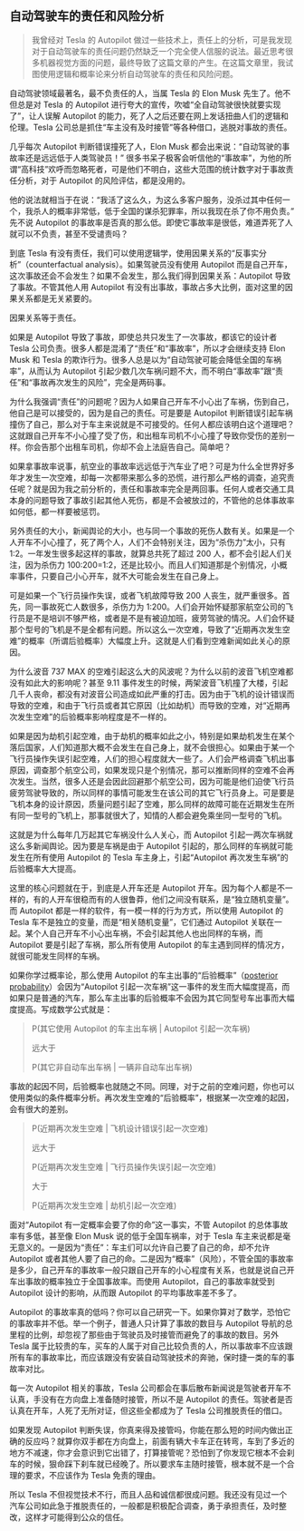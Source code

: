 <div class="inner">
<h2>自动驾驶车的责任和风险分析</h2>
<blockquote>
<p>我曾经对 Tesla 的 Autopilot 做过一些技术上，责任上的分析，可是我发现对于自动驾驶车的责任问题仍然缺乏一个完全使人信服的说法。最近思考很多机器视觉方面的问题，最终导致了这篇文章的产生。在这篇文章里，我试图使用逻辑和概率论来分析自动驾驶车的责任和风险问题。</p>
</blockquote>
<p>自动驾驶领域最著名，最不负责任的人，当属 Tesla 的 Elon Musk 先生了。他不但总是对 Tesla 的 Autopilot 进行夸大的宣传，吹嘘“全自动驾驶很快就要实现了”，让人误解 Autopilot 的能力，死了人之后还要在网上发话扭曲人们的逻辑和伦理。Tesla 公司总是抓住“车主没有及时接管”等各种借口，逃脱对事故的责任。</p>
<p>几乎每次 Autopilot 判断错误撞死了人，Elon Musk 都会出来说：“自动驾驶的事故率还是远远低于人类驾驶员！” 很多书呆子极客会听信他的“事故率”，为他的所谓“高科技”欢呼而忽略死者，可是他们不明白，这些大范围的统计数字对于事故责任分析，对于 Autopilot 的风险评估，都是没用的。</p>
<p>他的说法就相当于在说：“我活了这么久，为这么多客户服务，没杀过其中任何一个，我杀人的概率非常低，低于全国的谋杀犯罪率，所以我现在杀了你不用负责。” 先不说 Autopilot 的事故率是否真的那么低。即使它事故率是很低，难道弄死了人就可以不负责，甚至不受谴责吗？</p>
<p>到底 Tesla 有没有责任，我们可以使用逻辑学，使用因果关系的“反事实分析”（counterfactual analysis）。如果驾驶员没有使用 Autopilot 而是自己开车，这次事故还会不会发生？如果不会发生，那么我们得到因果关系：Autopilot 导致了事故。不管其他人用 Autopilot 有没有出事故，事故占多大比例，面对这里的因果关系都是无关紧要的。</p>
<p>因果关系等于责任。</p>
<p>如果是 Autopilot 导致了事故，即使总共只发生了一次事故，都该它的设计者 Tesla 公司负责。很多人都是混淆了“责任”和“事故率”，所以才会继续支持 Elon Musk 和 Tesla 的欺诈行为。很多人总是以为“自动驾驶可能会降低全国的车祸率”，从而认为 Autopilot 引起少数几次车祸问题不大，而不明白“事故率”跟“责任”和“事故再次发生的风险”，完全是两码事。</p>
<p>为什么我强调“责任”的问题呢？因为人如果自己开车不小心出了车祸，伤到自己，他自己是可以接受的，因为是自己的责任。可是要是 Autopilot 判断错误引起车祸撞伤了自己，那么对于车主来说就是不可接受的。任何人都应该明白这个道理吧？这就跟自己开车不小心撞了受了伤，和出租车司机不小心撞了导致你受伤的差别一样。你会告那个出租车司机，你却不会上法庭告自己。简单吧？</p>
<p>如果拿事故率说事，航空业的事故率远远低于汽车业了吧？可是为什么全世界好多年才发生一次空难，却每一次都带来那么多的恐慌，进行那么严格的调查，追究责任呢？就是因为我之前分析的，责任和事故率完全是两回事。任何人或者交通工具本身的问题导致了事故引起其他人死伤，都是不会被放过的，不管他的总体事故率如何低，都一样要被惩罚。</p>
<p>另外责任的大小，新闻舆论的大小，也与同一个事故的死伤人数有关。如果是一个人开车不小心撞了，死了两个人，人们不会特别关注，因为“杀伤力”太小，只有 1:2。一年发生很多起这样的事故，就算总共死了超过 200 人，都不会引起人们关注，因为杀伤力 100:200=1:2，还是比较小。而且人们知道那是个别情况，小概率事件，只要自己小心开车，就不大可能会发生在自己身上。</p>
<p>可是如果一个飞行员操作失误，或者飞机故障导致 200 人丧生，就严重很多。首先，同一事故死亡人数很多，杀伤力为 1:200。人们会开始怀疑那家航空公司的飞行员是不是培训不够严格，或者是不是有被迫加班，疲劳驾驶的情况。人们会怀疑那个型号的飞机是不是全都有问题。所以这么一次空难，导致了“近期再次发生空难”的概率（所谓后验概率）大幅度上升。这就是人们看到空难新闻如此关心的原因。</p>
<p>为什么波音 737 MAX 的空难引起这么大的风波呢？为什么以前的波音飞机空难都没有如此大的影响呢？甚至 9.11 事件发生的时候，两架波音飞机撞了大楼，引起几千人丧命，都没有对波音公司造成如此严重的打击。因为由于飞机的设计错误而导致的空难，和由于飞行员或者其它原因（比如劫机）而导致的空难，对“近期再次发生空难”的后验概率影响程度是不一样的。</p>
<p>如果是因为劫机引起空难，由于劫机的概率如此之小，特别是如果劫机发生在某个落后国家，人们知道那大概不会发生在自己身上，就不会很担心。如果由于某一个飞行员操作失误引起空难，人们的担心程度就大一些了。人们会严格调查飞机出事原因，调查那个航空公司，如果发现只是个别情况，那可以推断同样的空难不会再次发生。当然，很多人还是会因此回避那个航空公司，因为可能是他们迫使飞行员疲劳驾驶导致的，所以同样的事情可能发生在该公司的其它飞行员身上。可是要是飞机本身的设计原因，质量问题引起了空难，那么同样的故障可能在近期发生在所有同一型号的飞机上，那事就很大了，知情的人都会避免乘坐同一型号的飞机。</p>
<p>这就是为什么每年几万起其它车祸没什么人关心，而 Autopilot 引起一两次车祸就这么多新闻舆论。因为要是车祸是由于 Autopilot 引起的，那么同样的车祸就可能发生在所有使用 Autopilot 的 Tesla 车主身上，引起“Autopilot 再次发生车祸”的后验概率大大提高。</p>
<p>这里的核心问题就在于，到底是人开车还是 Autopilot 开车。因为每个人都是不一样的，有的人开车很稳而有的人很鲁莽，他们之间没有联系，是“独立随机变量”。而 Autopilot 都是一样的软件，有一模一样的行为方式，所以使用 Autopilot 的 Tesla 车不是独立的变量，而是“相关随机变量”，它们通过 Autopilot 关联在一起。某个人自己开车不小心出车祸，不会引起其他人也出同样的车祸，而 Autopilot 要是引起了车祸，那么所有使用 Autopilot 的车主遇到同样的情况方，就很可能发生同样的车祸。</p>
<p>如果你学过概率论，那么使用 Autopilot 的车主出事的“后验概率”（<a href="https://en.wikipedia.org/wiki/Posterior_probability">posterior probability</a>）会因为“Autopilot 引起一次车祸”这一事件的发生而大幅度提高，而如果只是普通的汽车，那么车主出事的后验概率不会因为其它同型号车出事而大幅度提高。写成数学公式就是：</p>
<blockquote>
<p>P(其它使用 Autopilot 的车主出车祸 | Autopilot 引起一次车祸)</p>
<p>远大于</p>
<p>P(其它非自动车出车祸 | 一辆非自动车出车祸)</p>
</blockquote>
<p>事故的起因不同，后验概率也就随之不同。同理，对于之前的空难问题，你也可以使用类似的条件概率分析。再次发生空难的“后验概率”，根据某一次空难的起因，会有很大的差别。</p>
<blockquote>
<p>P(近期再次发生空难 | 飞机设计错误引起一次空难)</p>
<p>远大于</p>
<p>P(近期再次发生空难 | 飞行员操作失误引起一次空难)</p>
<p>大于</p>
<p>P(近期再次发生空难 | 劫机引起一次空难)</p>
</blockquote>
<p>面对“Autopilot 有一定概率会要了你的命”这一事实，不管 Autopilot 的总体事故率有多低，甚至像 Elon Musk 说的低于全国车祸率，对于 Tesla 车主来说都是毫无意义的。一是因为“责任”：车主们可以允许自己要了自己的命，却不允许 Autopilot 或者其他人要了自己的命。二是因为“概率”（风险），不管全国的事故率是多少，自己开车的事故率一般只跟自己开车的小心程度有关系，也就是说自己开车出事故的概率独立于全国事故率。而使用 Autopilot，自己的事故率就受到 Autopilot 设计的影响，从而跟 Autopilot 的平均事故率差不多了。</p>
<p>Autopilot 的事故率真的低吗？你可以自己研究一下。如果你算对了数学，恐怕它的事故率并不低。举一个例子，普通人只计算了事故的数目与 Autopilot 导航的总里程的比例，却忽视了那些由于驾驶员及时接管而避免了的事故的数目。另外 Tesla 属于比较贵的车，买车的人属于对自己比较负责的人，所以事故率不应该跟所有车的事故率比，而应该跟没有安装自动驾驶技术的奔驰，保时捷一类的车的事故率对比。</p>
<p>每一次 Autopilot 相关的事故，Tesla 公司都会在事后散布新闻说是驾驶者开车不认真，手没有在方向盘上准备随时接管，所以不是 Autopilot 的责任。驾驶者是否认真在开车，人死了无所对证，但这些全都成为了 Tesla 公司推脱责任的借口。</p>
<p>如果发现 Autopilot 判断失误，你真来得及接管吗，你能在那么短的时间内做出正确的反应吗？就算你双手都在方向盘上，前面有辆大卡车正在转弯，车到了多近的地方不减速，你才会意识到它出错了，打算接管呢？恐怕到了你发现它根本不会刹车的时候，狠命踩下刹车就已经晚了。所以要求车主随时接管，根本就不是一个合理的要求，不应该作为 Tesla 免责的理由。</p>
<p>所以 Tesla 不但视觉技术不行，而且人品和诚信都很成问题。我还没有见过一个汽车公司如此急于推脱责任的，一般都是积极配合调查，勇于承担责任，及时整改，这样才可能得到公众的信任。</p>
</div>
    
